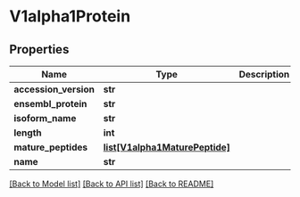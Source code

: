 # V1alpha1Protein

## Properties
Name | Type | Description | Notes
------------ | ------------- | ------------- | -------------
**accession_version** | **str** |  | [optional] 
**ensembl_protein** | **str** |  | [optional] 
**isoform_name** | **str** |  | [optional] 
**length** | **int** |  | [optional] 
**mature_peptides** | [**list[V1alpha1MaturePeptide]**](V1alpha1MaturePeptide.md) |  | [optional] 
**name** | **str** |  | [optional] 

[[Back to Model list]](../README.md#documentation-for-models) [[Back to API list]](../README.md#documentation-for-api-endpoints) [[Back to README]](../README.md)


